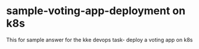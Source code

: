 # sample-voting-app-deployment on k8s
This for sample answer for the kke devops task- deploy a voting app on k8s

